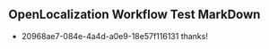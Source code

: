 ## OpenLocalization Workflow Test MarkDown
* 20968ae7-084e-4a4d-a0e9-18e57f116131 thanks!

<!--HONumber=Jul16_HO3-->


